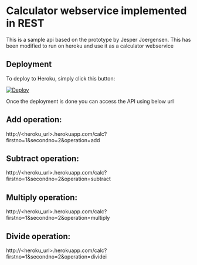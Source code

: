 Calculator webservice implemented in REST
==============

This is a sample api based on the prototype by Jesper Joergensen. This has been modified to run on heroku and use it as a calculator webservice

Deployment
----------

To deploy to Heroku, simply click this button: 

[![Deploy](https://www.herokucdn.com/deploy/button.png)](https://heroku.com/deploy?template=https://github.com/VinayBhalerao/calc-rest)

Once the deployment is done you can access the API using below url

Add operation:
-------------
http://<heroku_url>.herokuapp.com/calc?firstno=1&secondno=2&operation=add

Subtract operation:
------------
http://<heroku_url>.herokuapp.com/calc?firstno=1&secondno=2&operation=subtract

Multiply operation:
-----------
http://<heroku_url>.herokuapp.com/calc?firstno=1&secondno=2&operation=multiply

Divide operation:
----------
http://<heroku_url>.herokuapp.com/calc?firstno=1&secondno=2&operation=dividei
